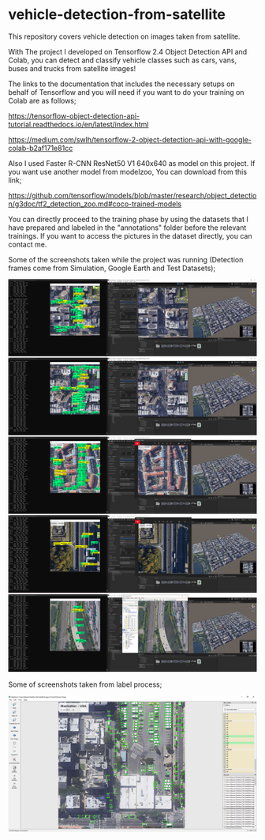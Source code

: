 # vehicle-detection-from-satellite

This repository covers vehicle detection on images taken from satellite.

With The project I developed on Tensorflow 2.4 Object Detection API and Colab, you can detect and classify vehicle classes such as cars, vans, buses and trucks from satellite images!

The links to the documentation that includes the necessary setups on behalf of Tensorflow and you will need if you want to do your training on Colab are as follows;

https://tensorflow-object-detection-api-tutorial.readthedocs.io/en/latest/index.html

https://medium.com/swlh/tensorflow-2-object-detection-api-with-google-colab-b2af171e81cc


Also I used Faster R-CNN ResNet50 V1 640x640 as model on this project. If you want use another model from modelzoo, You can download from this link;

https://github.com/tensorflow/models/blob/master/research/object_detection/g3doc/tf2_detection_zoo.md#coco-trained-models

You can directly proceed to the training phase by using the datasets that I have prepared and labeled in the "annotations" folder before the relevant trainings. If you want to access the pictures in the dataset directly, you can contact me.


Some of the screenshots taken while the project was running (Detection frames come from Simulation, Google Earth and Test Datasets);


![#1](https://github.com/AlperenCicek/vehicle-detection-from-satellite/blob/main/example-images/SS-28.03.2021-1-min.PNG)
![#2](https://github.com/AlperenCicek/vehicle-detection-from-satellite/blob/main/example-images/SS-28.03.2021-2-min.PNG)
![#3](https://github.com/AlperenCicek/vehicle-detection-from-satellite/blob/main/example-images/SS-28.03.2021-3-min.PNG)
![#4](https://github.com/AlperenCicek/vehicle-detection-from-satellite/blob/main/example-images/SS-28.03.2021-4-min.PNG)
![#5](https://github.com/AlperenCicek/vehicle-detection-from-satellite/blob/main/example-images/SS-28.03.2021-5-min.PNG)



Some of screenshots taken from label process;


![#LabelProcessSS](https://github.com/AlperenCicek/vehicle-detection-from-satellite/blob/main/example-images/LabelProcessSS-min.PNG)